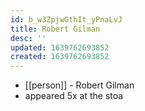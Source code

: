 ```yaml
---
id: b_w3ZpjwGthIt_yPnaLvJ
title: Robert Gilman
desc: ''
updated: 1639762693852
created: 1639762693852
---
```



- [[person]] - Robert Gilman
- appeared 5x at the stoa
